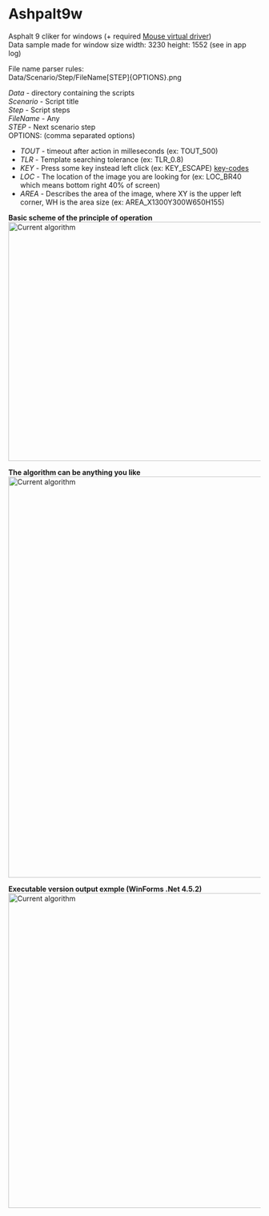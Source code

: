 # Ashpalt9w
Asphalt 9 cliker for windows (+ required <a href="https://tetherscript.s3-us-west-2.amazonaws.com/HVDK/HVDK+Standard_2.1_Installer.exe">Mouse virtual driver</a>)  
Data sample made for window size width: 3230  height: 1552 (see in app log)


File name parser rules:  
Data/Scenario/Step/FileName[STEP]{OPTIONS}.png  

_Data_ - directory containing the scripts  
_Scenario_ - Script title  
_Step_ - Script steps  
_FileName_ - Any  
_STEP_ - Next scenario step  
OPTIONS: (comma separated options)  
* _TOUT_ - timeout after action in milleseconds (ex: TOUT_500)  
* _TLR_ - Template searching tolerance (ex: TLR_0.8)  
* _KEY_ - Press some key instead left click (ex: KEY_ESCAPE) <a href="https://github.com/yaldabaoth444/Asphalt9w/blob/main/Readme/key-codes.txt">key-codes</a>  
* _LOC_ - The location of the image you are looking for (ex: LOC_BR40 which means bottom right 40% of screen)  
* _AREA_ - Describes the area of the image, where XY is the upper left corner, WH is the area size (ex: AREA_X1300Y300W650H155)  

**Basic scheme of the principle of operation**  
<img src="https://github.com/yaldabaoth444/Ashpalt9w/blob/main/Readme/base-processing.png" alt="Сurrent algorithm" width="800" height="477">

**The algorithm can be anything you like**  
<img src="https://github.com/yaldabaoth444/Ashpalt9w/blob/main/Readme/%D0%A1urrent%20algorithm.png" alt="Сurrent algorithm" width="766" height="800">

**Executable version output exmple (WinForms .Net 4.5.2)**  
<img src="https://github.com/yaldabaoth444/Ashpalt9w/blob/main/Readme/windows version.png" alt="Сurrent algorithm" width="659" height="628">

